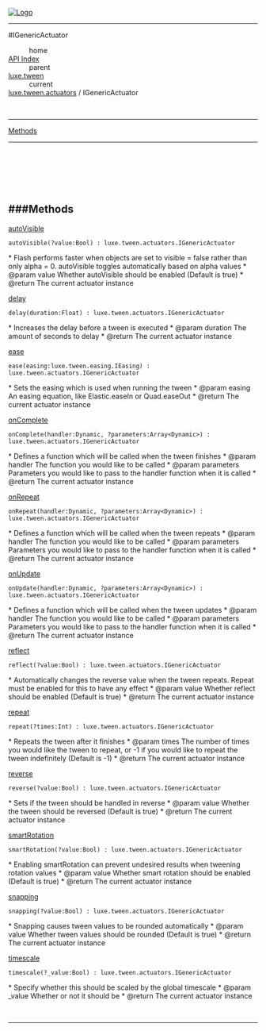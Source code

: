 
[![Logo](../../../../images/logo.png)](../../../../index.html)

---

#IGenericActuator


&emsp;&emsp;&emsp;home   
[API Index](../../../../api/index.html#luxe.tween)   
&emsp;&emsp;&emsp;parent    
[luxe.tween](../)     
&emsp;&emsp;&emsp;current    
[luxe.tween.actuators](./) / IGenericActuator

<br/>

---


[Methods](#Methods)   


---

&nbsp;   

&nbsp;   

&nbsp;   

<a class="lift" name="Methods" ></a>
###Methods   
---
<a class="lift" name="autoVisible" href="#autoVisible">autoVisible</a>



`autoVisible(?value:Bool) : luxe.tween.actuators.IGenericActuator`

<span class="small_desc_flat"> * Flash performs faster when objects are set to visible = false rather than only alpha = 0. autoVisible toggles automatically based on alpha values
     * @param   value       Whether autoVisible should be enabled (Default is true)
     * @return      The current actuator instance </span>   

<a class="lift" name="delay" href="#delay">delay</a>



`delay(duration:Float) : luxe.tween.actuators.IGenericActuator`

<span class="small_desc_flat"> * Increases the delay before a tween is executed
     * @param   duration        The amount of seconds to delay
     * @return      The current actuator instance </span>   

<a class="lift" name="ease" href="#ease">ease</a>



`ease(easing:luxe.tween.easing.IEasing) : luxe.tween.actuators.IGenericActuator`

<span class="small_desc_flat"> * Sets the easing which is used when running the tween
     * @param   easing      An easing equation, like Elastic.easeIn or Quad.easeOut
     * @return      The current actuator instance </span>   

<a class="lift" name="onComplete" href="#onComplete">onComplete</a>



`onComplete(handler:Dynamic, ?parameters:Array<Dynamic>) : luxe.tween.actuators.IGenericActuator`

<span class="small_desc_flat"> * Defines a function which will be called when the tween finishes
     * @param   handler     The function you would like to be called
     * @param   parameters      Parameters you would like to pass to the handler function when it is called
     * @return      The current actuator instance </span>   

<a class="lift" name="onRepeat" href="#onRepeat">onRepeat</a>



`onRepeat(handler:Dynamic, ?parameters:Array<Dynamic>) : luxe.tween.actuators.IGenericActuator`

<span class="small_desc_flat"> * Defines a function which will be called when the tween repeats
     * @param   handler     The function you would like to be called
     * @param   parameters      Parameters you would like to pass to the handler function when it is called
     * @return      The current actuator instance </span>   

<a class="lift" name="onUpdate" href="#onUpdate">onUpdate</a>



`onUpdate(handler:Dynamic, ?parameters:Array<Dynamic>) : luxe.tween.actuators.IGenericActuator`

<span class="small_desc_flat"> * Defines a function which will be called when the tween updates
     * @param   handler     The function you would like to be called
     * @param   parameters      Parameters you would like to pass to the handler function when it is called
     * @return      The current actuator instance </span>   

<a class="lift" name="reflect" href="#reflect">reflect</a>



`reflect(?value:Bool) : luxe.tween.actuators.IGenericActuator`

<span class="small_desc_flat"> * Automatically changes the reverse value when the tween repeats. Repeat must be enabled for this to have any effect
     * @param   value       Whether reflect should be enabled (Default is true)
     * @return      The current actuator instance </span>   

<a class="lift" name="repeat" href="#repeat">repeat</a>



`repeat(?times:Int) : luxe.tween.actuators.IGenericActuator`

<span class="small_desc_flat"> * Repeats the tween after it finishes
     * @param   times       The number of times you would like the tween to repeat, or -1 if you would like to repeat the tween indefinitely (Default is -1)
     * @return      The current actuator instance </span>   

<a class="lift" name="reverse" href="#reverse">reverse</a>



`reverse(?value:Bool) : luxe.tween.actuators.IGenericActuator`

<span class="small_desc_flat"> * Sets if the tween should be handled in reverse
     * @param   value       Whether the tween should be reversed (Default is true)
     * @return      The current actuator instance </span>   

<a class="lift" name="smartRotation" href="#smartRotation">smartRotation</a>



`smartRotation(?value:Bool) : luxe.tween.actuators.IGenericActuator`

<span class="small_desc_flat"> * Enabling smartRotation can prevent undesired results when tweening rotation values
     * @param   value       Whether smart rotation should be enabled (Default is true)
     * @return      The current actuator instance </span>   

<a class="lift" name="snapping" href="#snapping">snapping</a>



`snapping(?value:Bool) : luxe.tween.actuators.IGenericActuator`

<span class="small_desc_flat"> * Snapping causes tween values to be rounded automatically
     * @param   value       Whether tween values should be rounded (Default is true)
     * @return      The current actuator instance </span>   

<a class="lift" name="timescale" href="#timescale">timescale</a>



`timescale(?_value:Bool) : luxe.tween.actuators.IGenericActuator`

<span class="small_desc_flat"> * Specify whether this should be scaled by the global timescale
     * @param   _value      Whether or not it should be
     * @return      The current actuator instance </span>   



&nbsp;
&nbsp;
&nbsp;

---  


&nbsp;   
&nbsp;   